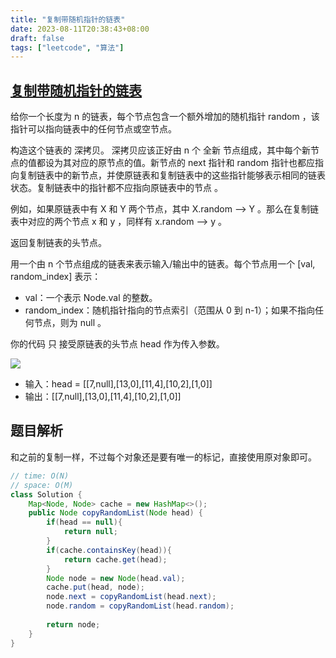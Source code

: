 ```yaml
---
title: "复制带随机指针的链表"
date: 2023-08-11T20:38:43+08:00
draft: false
tags: ["leetcode", "算法"]
---
```


## [复制带随机指针的链表](https://leetcode.cn/problems/copy-list-with-random-pointer/)

给你一个长度为 n 的链表，每个节点包含一个额外增加的随机指针 random ，该指针可以指向链表中的任何节点或空节点。

构造这个链表的 深拷贝。 深拷贝应该正好由 n 个 全新 节点组成，其中每个新节点的值都设为其对应的原节点的值。新节点的 next 指针和 random 指针也都应指向复制链表中的新节点，并使原链表和复制链表中的这些指针能够表示相同的链表状态。复制链表中的指针都不应指向原链表中的节点 。

例如，如果原链表中有 X 和 Y 两个节点，其中 X.random --> Y 。那么在复制链表中对应的两个节点 x 和 y ，同样有 x.random --> y 。

返回复制链表的头节点。

用一个由 n 个节点组成的链表来表示输入/输出中的链表。每个节点用一个 [val, random_index] 表示：

- val：一个表示 Node.val 的整数。
- random_index：随机指针指向的节点索引（范围从 0 到 n-1）；如果不指向任何节点，则为  null 。

你的代码 只 接受原链表的头节点 head 作为传入参数。

![](https://assets.leetcode-cn.com/aliyun-lc-upload/uploads/2020/01/09/e1.png)

- 输入：head = [[7,null],[13,0],[11,4],[10,2],[1,0]]
- 输出：[[7,null],[13,0],[11,4],[10,2],[1,0]]

## 题目解析

和之前的复制一样，不过每个对象还是要有唯一的标记，直接使用原对象即可。

```java
// time: O(N)
// space: O(M)
class Solution {
    Map<Node, Node> cache = new HashMap<>();
    public Node copyRandomList(Node head) {
        if(head == null){
            return null;
        }
        if(cache.containsKey(head)){
            return cache.get(head);
        }
        Node node = new Node(head.val);
        cache.put(head, node);
        node.next = copyRandomList(head.next);
        node.random = copyRandomList(head.random);
        
        return node;
    }
}
```

